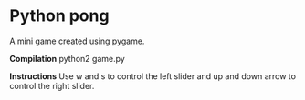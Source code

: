 # Python pong
A mini game created using pygame.

**Compilation**
python2 game.py

**Instructions**
Use w and s to control the left slider and up and down arrow to control the right slider.
